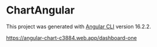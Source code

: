 # ChartAngular

This project was generated with [Angular CLI](https://github.com/angular/angular-cli) version 16.2.2.

https://angular-chart-c3884.web.app/dashboard-one
